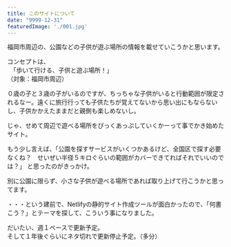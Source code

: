 ```yaml
---
title: このサイトについて
date: "9999-12-31"
featuredImage: './001.jpg'
---
```


福岡市周辺の、公園などの子供が遊ぶ場所の情報を載せていこうかと思います。

<!-- end -->

コンセプトは、  
　「歩いて行ける、子供と遊ぶ場所！」  
（対象：福岡市周辺）  

０歳の子と３歳の子がいるのですが、ちっちゃな子供がいると行動範囲が限定されるなー。遠くに旅行行っても子供たちが覚えてないから思い出にもならないし、子供かかえたままだと親側も楽しめないし。

じゃ、せめて周辺で遊べる場所をぴっくあっぷしていくかーって事でかき始めたサイト。

もう少し言えば、「公園を探すサービスがいくつかあるけど、全国区で探す必要なくね？　せいぜい半径５キロぐらいの範囲がカバーできてればそれでいいのでは？」
と思ったのがきっかけ。

別に公園に限らず、小さな子供が遊べる場所であれば取り上げて行こうかと思ってます。


・・・という建前で、Netlifyの静的サイト作成ツールが面白かったので、「何書こう？」とテーマを探して、こういう事になりました。

だいたい、週１ペースで更新予定。  
そして１年後ぐらいにネタ切れで更新停止予定。（多分）



